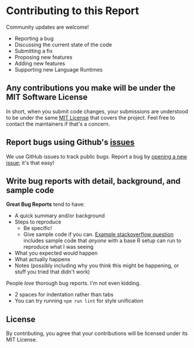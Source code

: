 # Contributing to this Report

Community updates are welcome! 

- Reporting a bug
- Discussing the current state of the code
- Submitting a fix
- Proposing new features
- Adding new features
- Supporting new Language Runtimes

## Any contributions you make will be under the MIT Software License
In short, when you submit code changes, your submissions are understood to be under the same [MIT License](http://choosealicense.com/licenses/mit/) that covers the project. Feel free to contact the maintainers if that's a concern.

## Report bugs using Github's [issues](https://github.com/PacktPublishing/Hands-on-Serverless-Computing-with-Google-Cloud-Platform/issues)
We use GitHub issues to track public bugs. Report a bug by [opening a new issue](https://github.com/PacktPublishing/Hands-on-Serverless-Computing-with-Google-Cloud-Platform/issues/new); it's that easy!

## Write bug reports with detail, background, and sample code

**Great Bug Reports** tend to have:

- A quick summary and/or background
- Steps to reproduce
  - Be specific!
  - Give sample code if you can. [Example stackoverflow question](http://stackoverflow.com/q/12488905/180626) includes sample code that *anyone* with a base R setup can run to reproduce what I was seeing
- What you expected would happen
- What actually happens
- Notes (possibly including why you think this might be happening, or stuff you tried that didn't work)

People *love* thorough bug reports. I'm not even kidding.

* 2 spaces for indentation rather than tabs
* You can try running `npm run lint` for style unification

## License
By contributing, you agree that your contributions will be licensed under its MIT License.
